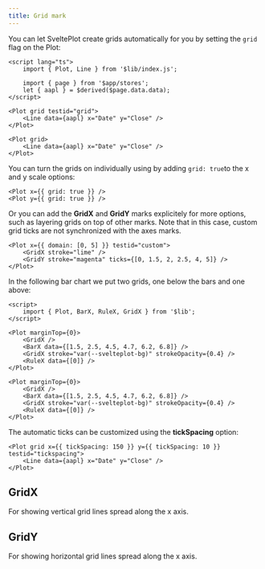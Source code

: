 ```yaml
---
title: Grid mark
---
```


You can let SveltePlot create grids automatically for you by setting the `grid`
flag on the Plot:

```svelte live
<script lang="ts">
    import { Plot, Line } from '$lib/index.js';
    
    import { page } from '$app/stores';
    let { aapl } = $derived($page.data.data);
</script>

<Plot grid testid="grid">
    <Line data={aapl} x="Date" y="Close" />
</Plot>
```

```svelte
<Plot grid>
    <Line data={aapl} x="Date" y="Close" />
</Plot>
```

You can turn the grids on individually using by adding `grid: true`to the x and y
scale options:

```svelte
<Plot x={{ grid: true }} />
<Plot y={{ grid: true }} />
```

Or you can add the **GridX** and **GridY** marks explicitely for more options, such as
layering grids on top of other marks. Note that in this case, custom grid ticks are not synchronized
with the axes marks.

```svelte
<Plot x={{ domain: [0, 5] }} testid="custom">
    <GridX stroke="lime" />
    <GridY stroke="magenta" ticks={[0, 1.5, 2, 2.5, 4, 5]} />
</Plot>
```

In the following bar chart we put two grids, one below the bars and one above:

```svelte live
<script>
    import { Plot, BarX, RuleX, GridX } from '$lib';
</script>

<Plot marginTop={0}>
    <GridX />
    <BarX data={[1.5, 2.5, 4.5, 4.7, 6.2, 6.8]} />
    <GridX stroke="var(--svelteplot-bg)" strokeOpacity={0.4} />
    <RuleX data={[0]} />
</Plot>
```

```svelte
<Plot marginTop={0}>
    <GridX />
    <BarX data={[1.5, 2.5, 4.5, 4.7, 6.2, 6.8]} />
    <GridX stroke="var(--svelteplot-bg)" strokeOpacity={0.4} />
    <RuleX data={[0]} />
</Plot>
```

The automatic ticks can be customized using the **tickSpacing** option:

```svelte
<Plot grid x={{ tickSpacing: 150 }} y={{ tickSpacing: 10 }} testid="tickspacing">
    <Line data={aapl} x="Date" y="Close" />
</Plot>
```

## GridX

For showing vertical grid lines spread along the x axis.

## GridY

For showing horizontal grid lines spread along the x axis.
